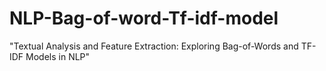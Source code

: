 # NLP-Bag-of-word-Tf-idf-model
"Textual Analysis and Feature Extraction: Exploring Bag-of-Words and TF-IDF Models in NLP"
